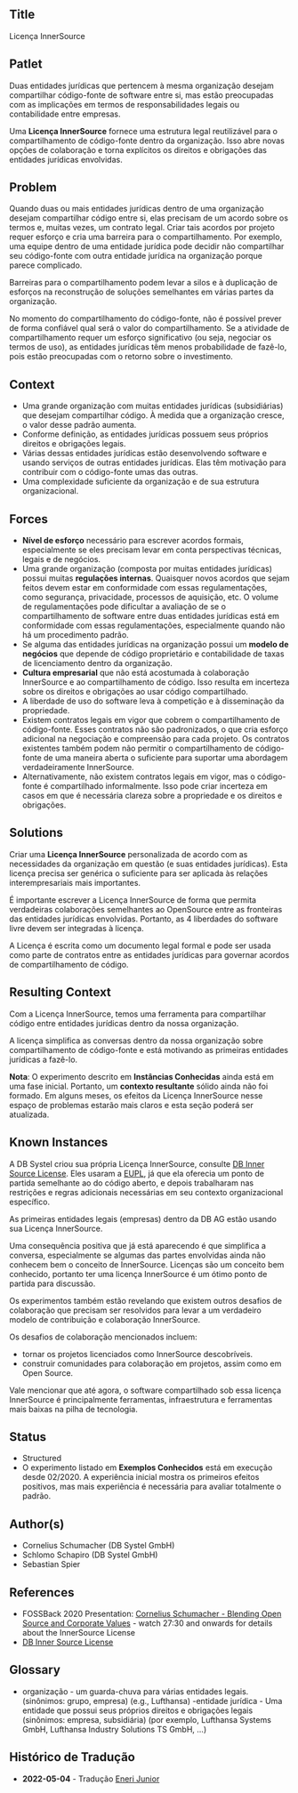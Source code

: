 ## Title

Licença InnerSource

## Patlet

Duas entidades jurídicas que pertencem à mesma organização desejam compartilhar código-fonte de software entre si, mas estão preocupadas com as implicações em termos de responsabilidades legais ou contabilidade entre empresas.

Uma **Licença InnerSource** fornece uma estrutura legal reutilizável para o compartilhamento de código-fonte dentro da organização. Isso abre novas opções de colaboração e torna explícitos os direitos e obrigações das entidades jurídicas envolvidas.

## Problem

Quando duas ou mais entidades jurídicas dentro de uma organização desejam compartilhar código entre si, elas precisam de um acordo sobre os termos e, muitas vezes, um contrato legal. Criar tais acordos por projeto requer esforço e cria uma barreira para o compartilhamento. Por exemplo, uma equipe dentro de uma entidade jurídica pode decidir não compartilhar seu código-fonte com outra entidade jurídica na organização porque parece complicado.

Barreiras para o compartilhamento podem levar a silos e à duplicação de esforços na reconstrução de soluções semelhantes em várias partes da organização.

No momento do compartilhamento do código-fonte, não é possível prever de forma confiável qual será o valor do compartilhamento. Se a atividade de compartilhamento requer um esforço significativo (ou seja, negociar os termos de uso), as entidades jurídicas têm menos probabilidade de fazê-lo, pois estão preocupadas com o retorno sobre o investimento.

## Context


- Uma grande organização com muitas entidades jurídicas (subsidiárias) que desejam compartilhar código. À medida que a organização cresce, o valor desse padrão aumenta.
- Conforme definição, as entidades jurídicas possuem seus próprios direitos e obrigações legais.
- Várias dessas entidades jurídicas estão desenvolvendo software e usando serviços de outras entidades jurídicas. Elas têm motivação para contribuir com o código-fonte umas das outras.
- Uma complexidade suficiente da organização e de sua estrutura organizacional.

## Forces

- **Nível de esforço** necessário para escrever acordos formais, especialmente se eles precisam levar em conta perspectivas técnicas, legais e de negócios.
- Uma grande organização (composta por muitas entidades jurídicas) possui muitas **regulações internas**. Quaisquer novos acordos que sejam feitos devem estar em conformidade com essas regulamentações, como segurança, privacidade, processos de aquisição, etc. O volume de regulamentações pode dificultar a avaliação de se o compartilhamento de software entre duas entidades jurídicas está em conformidade com essas regulamentações, especialmente quando não há um procedimento padrão.
- Se alguma das entidades jurídicas na organização possui um **modelo de negócios** que depende de código proprietário e contabilidade de taxas de licenciamento dentro da organização.
- **Cultura empresarial** que não está acostumada à colaboração InnerSource e ao compartilhamento de código. Isso resulta em incerteza sobre os direitos e obrigações ao usar código compartilhado.
- A liberdade de uso do software leva à competição e à disseminação da propriedade.
- Existem contratos legais em vigor que cobrem o compartilhamento de código-fonte. Esses contratos não são padronizados, o que cria esforço adicional na negociação e compreensão para cada projeto. Os contratos existentes também podem não permitir o compartilhamento de código-fonte de uma maneira aberta o suficiente para suportar uma abordagem verdadeiramente InnerSource.
- Alternativamente, não existem contratos legais em vigor, mas o código-fonte é compartilhado informalmente. Isso pode criar incerteza em casos em que é necessária clareza sobre a propriedade e os direitos e obrigações.

## Solutions

Criar uma **Licença InnerSource** personalizada de acordo com as necessidades da organização em questão (e suas entidades jurídicas). Esta licença precisa ser genérica o suficiente para ser aplicada às relações interempresariais mais importantes.

É importante escrever a Licença InnerSource de forma que permita verdadeiras colaborações semelhantes ao OpenSource entre as fronteiras das entidades jurídicas envolvidas. Portanto, as 4 liberdades do software livre devem ser integradas à licença.

A Licença é escrita como um documento legal formal e pode ser usada como parte de contratos entre as entidades jurídicas para governar acordos de compartilhamento de código.

## Resulting Context

Com a Licença InnerSource, temos uma ferramenta para compartilhar código entre entidades jurídicas dentro da nossa organização.

A licença simplifica as conversas dentro da nossa organização sobre compartilhamento de código-fonte e está motivando as primeiras entidades jurídicas a fazê-lo.

**Nota**: O experimento descrito em **Instâncias Conhecidas** ainda está em uma fase inicial. Portanto, um **contexto resultante** sólido ainda não foi formado. Em alguns meses, os efeitos da Licença InnerSource nesse espaço de problemas estarão mais claros e esta seção poderá ser atualizada.

## Known Instances

A DB Systel criou sua própria Licença InnerSource, consulte [DB Inner Source License][db-inner-source-license]. Eles usaram a [EUPL][eupl], já que ela oferecia um ponto de partida semelhante ao do código aberto, e depois trabalharam nas restrições e regras adicionais necessárias em seu contexto organizacional específico.

As primeiras entidades legais (empresas) dentro da DB AG estão usando sua Licença InnerSource.

Uma consequência positiva que já está aparecendo é que simplifica a conversa, especialmente se algumas das partes envolvidas ainda não conhecem bem o conceito de InnerSource. Licenças são um conceito bem conhecido, portanto ter uma licença InnerSource é um ótimo ponto de partida para discussão.

Os experimentos também estão revelando que existem outros desafios de colaboração que precisam ser resolvidos para levar a um verdadeiro modelo de contribuição e colaboração InnerSource.

Os desafios de colaboração mencionados incluem:

- tornar os projetos licenciados como InnerSource descobríveis.
- construir comunidades para colaboração em projetos, assim como em Open Source.

Vale mencionar que até agora, o software compartilhado sob essa licença InnerSource é principalmente ferramentas, infraestrutura e ferramentas mais baixas na pilha de tecnologia.

## Status

* Structured
* O experimento listado em **Exemplos Conhecidos** está em execução desde 02/2020. A experiência inicial mostra os primeiros efeitos positivos, mas mais experiência é necessária para avaliar totalmente o padrão.

## Author(s)

- Cornelius Schumacher (DB Systel GmbH)
- Schlomo Schapiro (DB Systel GmbH)
- Sebastian Spier

## References

- FOSSBack 2020 Presentation: [Cornelius Schumacher - Blending Open Source and Corporate Values](https://youtu.be/hikC6U8X_Ec) - watch 27:30 and onwards for details about the InnerSource License
- [DB Inner Source License][db-inner-source-license]

## Glossary

- organização - um guarda-chuva para várias entidades legais. (sinônimos: grupo, empresa) (e.g., Lufthansa)
-entidade jurídica - Uma entidade que possui seus próprios direitos e obrigações legais (sinônimos: empresa, subsidiária) (por exemplo, Lufthansa Systems GmbH, Lufthansa Industry Solutions TS GmbH, ...)

[db-inner-source-license]: https://github.com/dbsystel/open-source-policies/blob/master/DB-Inner-Source-License.md
[eupl]: https://joinup.ec.europa.eu/collection/eupl/eupl-text-eupl-12

## Histórico de Tradução 

- **2022-05-04** - Tradução [Eneri Junior](https://github.com/jrcosta)